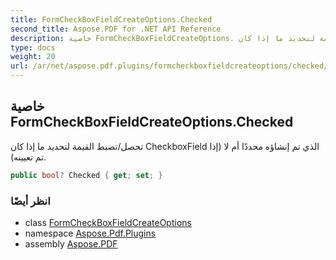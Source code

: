 ```yaml
---
title: FormCheckBoxFieldCreateOptions.Checked
second_title: Aspose.PDF for .NET API Reference
description: خاصية FormCheckBoxFieldCreateOptions. تحصل/تضبط القيمة لتحديد ما إذا كان CheckboxField الذي تم إنشاؤه محددًا أم لا (إذا تم تعيينه).
type: docs
weight: 20
url: /ar/net/aspose.pdf.plugins/formcheckboxfieldcreateoptions/checked/
---
```

## خاصية FormCheckBoxFieldCreateOptions.Checked

تحصل/تضبط القيمة لتحديد ما إذا كان CheckboxField الذي تم إنشاؤه محددًا أم لا (إذا تم تعيينه).

```csharp
public bool? Checked { get; set; }
```

### انظر أيضًا

* class [FormCheckBoxFieldCreateOptions](../)
* namespace [Aspose.Pdf.Plugins](../../../aspose.pdf.plugins/)
* assembly [Aspose.PDF](../../../)